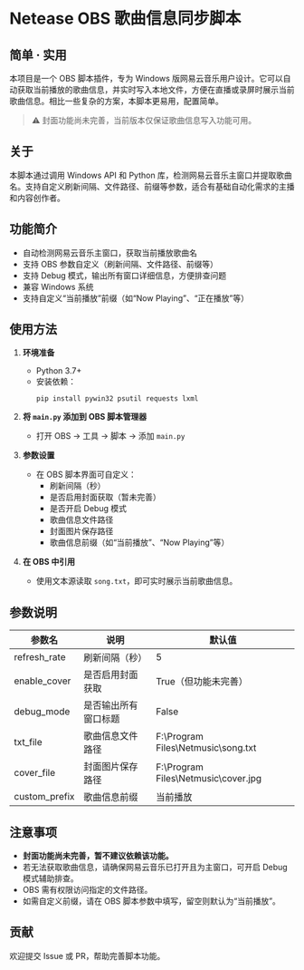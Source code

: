 # Netease OBS 歌曲信息同步脚本

## 简单 · 实用

本项目是一个 OBS 脚本插件，专为 Windows 版网易云音乐用户设计。它可以自动获取当前播放的歌曲信息，并实时写入本地文件，方便在直播或录屏时展示当前歌曲信息。相比一些复杂的方案，本脚本更易用，配置简单。

> ⚠️ 封面功能尚未完善，当前版本仅保证歌曲信息写入功能可用。

## 关于

本脚本通过调用 Windows API 和 Python 库，检测网易云音乐主窗口并提取歌曲名。支持自定义刷新间隔、文件路径、前缀等参数，适合有基础自动化需求的主播和内容创作者。

## 功能简介

- 自动检测网易云音乐主窗口，获取当前播放歌曲名
- 支持 OBS 参数自定义（刷新间隔、文件路径、前缀等）
- 支持 Debug 模式，输出所有窗口详细信息，方便排查问题
- 兼容 Windows 系统
- 支持自定义“当前播放”前缀（如“Now Playing”、“正在播放”等）

## 使用方法

1. **环境准备**
    - Python 3.7+
    - 安装依赖：
      ```shell
      pip install pywin32 psutil requests lxml
      ```

2. **将 `main.py` 添加到 OBS 脚本管理器**
    - 打开 OBS → 工具 → 脚本 → 添加 `main.py`

3. **参数设置**
    - 在 OBS 脚本界面可自定义：
        - 刷新间隔（秒）
        - 是否启用封面获取（暂未完善）
        - 是否开启 Debug 模式
        - 歌曲信息文件路径
        - 封面图片保存路径
        - 歌曲信息前缀（如“当前播放”、“Now Playing”等）

4. **在 OBS 中引用**
    - 使用文本源读取 `song.txt`，即可实时展示当前歌曲信息。

## 参数说明

| 参数名         | 说明                   | 默认值                                   |
| -------------- | ---------------------- | ---------------------------------------- |
| refresh_rate   | 刷新间隔（秒）         | 5                                        |
| enable_cover   | 是否启用封面获取       | True（但功能未完善）                      |
| debug_mode     | 是否输出所有窗口标题   | False                                    |
| txt_file       | 歌曲信息文件路径       | F:\Program Files\Netmusic\song.txt       |
| cover_file     | 封面图片保存路径       | F:\Program Files\Netmusic\cover.jpg      |
| custom_prefix  | 歌曲信息前缀           | 当前播放                                  |

## 注意事项

- **封面功能尚未完善，暂不建议依赖该功能。**
- 若无法获取歌曲信息，请确保网易云音乐已打开且为主窗口，可开启 Debug 模式辅助排查。
- OBS 需有权限访问指定的文件路径。
- 如需自定义前缀，请在 OBS 脚本参数中填写，留空则默认为“当前播放”。

## 贡献

欢迎提交 Issue 或 PR，帮助完善脚本功能。
